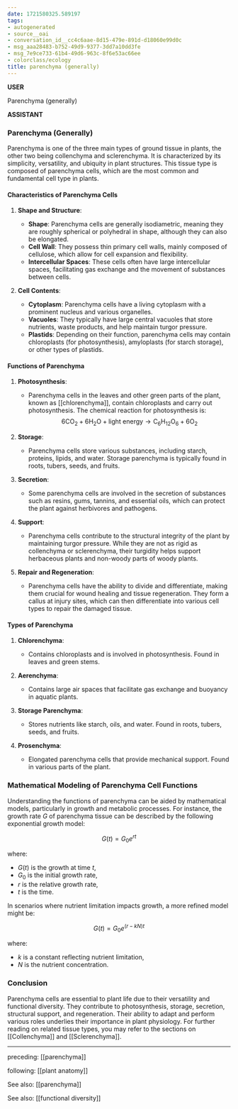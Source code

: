 ```yaml
---
date: 1721580325.589197
tags:
- autogenerated
- source__oai
- conversation_id__cc4c6aae-8d15-479e-891d-d18060e99d0c
- msg_aaa28483-b752-49d9-9377-3dd7a10dd3fe
- msg_7e9ce733-61b4-49d6-963c-8f6e53ac66ee
- colorclass/ecology
title: parenchyma (generally)
---
```


**USER**

Parenchyma (generally)


**ASSISTANT**

### Parenchyma (Generally)

Parenchyma is one of the three main types of ground tissue in plants, the other two being collenchyma and sclerenchyma. It is characterized by its simplicity, versatility, and ubiquity in plant structures. This tissue type is composed of parenchyma cells, which are the most common and fundamental cell type in plants.

#### Characteristics of Parenchyma Cells

1. **Shape and Structure**:
   - **Shape**: Parenchyma cells are generally isodiametric, meaning they are roughly spherical or polyhedral in shape, although they can also be elongated.
   - **Cell Wall**: They possess thin primary cell walls, mainly composed of cellulose, which allow for cell expansion and flexibility.
   - **Intercellular Spaces**: These cells often have large intercellular spaces, facilitating gas exchange and the movement of substances between cells.

2. **Cell Contents**:
   - **Cytoplasm**: Parenchyma cells have a living cytoplasm with a prominent nucleus and various organelles.
   - **Vacuoles**: They typically have large central vacuoles that store nutrients, waste products, and help maintain turgor pressure.
   - **Plastids**: Depending on their function, parenchyma cells may contain chloroplasts (for photosynthesis), amyloplasts (for starch storage), or other types of plastids.

#### Functions of Parenchyma

1. **Photosynthesis**:
   - Parenchyma cells in the leaves and other green parts of the plant, known as [[chlorenchyma]], contain chloroplasts and carry out photosynthesis. The chemical reaction for photosynthesis is:
     $$
     6 \text{CO}_2 + 6 \text{H}_2\text{O} + \text{light energy} \rightarrow \text{C}_6\text{H}_12\text{O}_6 + 6 \text{O}_2
     $$

2. **Storage**:
   - Parenchyma cells store various substances, including starch, proteins, lipids, and water. Storage parenchyma is typically found in roots, tubers, seeds, and fruits.

3. **Secretion**:
   - Some parenchyma cells are involved in the secretion of substances such as resins, gums, tannins, and essential oils, which can protect the plant against herbivores and pathogens.

4. **Support**:
   - Parenchyma cells contribute to the structural integrity of the plant by maintaining turgor pressure. While they are not as rigid as collenchyma or sclerenchyma, their turgidity helps support herbaceous plants and non-woody parts of woody plants.

5. **Repair and Regeneration**:
   - Parenchyma cells have the ability to divide and differentiate, making them crucial for wound healing and tissue regeneration. They form a callus at injury sites, which can then differentiate into various cell types to repair the damaged tissue.

#### Types of Parenchyma

1. **Chlorenchyma**:
   - Contains chloroplasts and is involved in photosynthesis. Found in leaves and green stems.
   
2. **Aerenchyma**:
   - Contains large air spaces that facilitate gas exchange and buoyancy in aquatic plants.
   
3. **Storage Parenchyma**:
   - Stores nutrients like starch, oils, and water. Found in roots, tubers, seeds, and fruits.
   
4. **Prosenchyma**:
   - Elongated parenchyma cells that provide mechanical support. Found in various parts of the plant.

### Mathematical Modeling of Parenchyma Cell Functions

Understanding the functions of parenchyma can be aided by mathematical models, particularly in growth and metabolic processes. For instance, the growth rate $G$ of parenchyma tissue can be described by the following exponential growth model:

$$
G(t) = G_0 e^{rt}
$$

where:
- $G(t)$ is the growth at time $t$,
- $G_0$ is the initial growth rate,
- $r$ is the relative growth rate,
- $t$ is the time.

In scenarios where nutrient limitation impacts growth, a more refined model might be:

$$
G(t) = G_0 e^{(r - kN)t}
$$

where:
- $k$ is a constant reflecting nutrient limitation,
- $N$ is the nutrient concentration.

### Conclusion

Parenchyma cells are essential to plant life due to their versatility and functional diversity. They contribute to photosynthesis, storage, secretion, structural support, and regeneration. Their ability to adapt and perform various roles underlies their importance in plant physiology. For further reading on related tissue types, you may refer to the sections on [[Collenchyma]] and [[Sclerenchyma]].


---

preceding: [[parenchyma]]  


following: [[plant anatomy]]

See also: [[parenchyma]]


See also: [[functional diversity]]